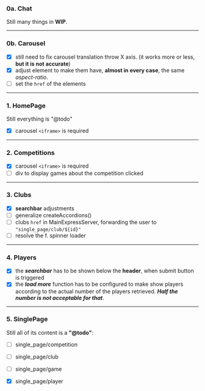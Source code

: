 ### 0a. Chat
Still many things in **WIP**.

---
### 0b. Carousel
- [x] still need to fix carousel translation throw X axis. (it works more or less, **but it is not accurate**)
- [x] adjust element to make them have, **almost in every case**, the same *aspect-ratio*.
- [ ] set the `href` of the elements

---
### 1. HomePage
Still everything is "@todo" 
- [x] carousel `<iframe>` is required

---
### 2. Competitions
- [x] carousel `<iframe>` is required
- [ ] div to display games about the competition clicked

---
### 3. Clubs
- [x] **searchbar** adjustments
- [ ] generalize createAccordions()
- [ ] clubs `href` in MainExpressServer, forwarding the user to `"single_page/club/${id}"` 
- [ ] resolve the f. spinner loader

---
### 4. Players
- [x] the ***searchbar*** has to be shown below the **header**, when submit button is triggered
- [x] the ***load more*** function has to be configured to make show players according to the actual number of the players retrieved. ***Half the number is not acceptable for that***.
---
### 5. SinglePage
Still all of its content is a **"@todo"**:
- [ ] single_page/competition
- [ ] single_page/club
- [ ] single_page/game
- [x] single_page/player



